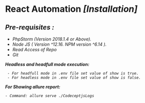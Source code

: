 # **R**eact Automation <em>[**I**nstallation]
## Pre-requisites :

- PhpStorm (Version 2018.1.4 or Above).
- Node JS ( Version ^12.16. NPM version ^6.14 ).
- Read Access of Repo
- Git

**Headless and headfull mode execution:**
 
     - For headfull mode in .env file set value of show is true.
     - For headless mode in .env file set value of show is false.

**For Showing allure report:**

    - Command: allure serve ./CodeceptjsLogs 